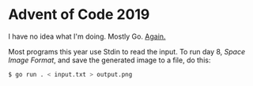 # Advent of Code 2019

I have no idea what I'm doing. Mostly Go.
[Again.](https://github.com/bake/adventofcode-2018)

Most programs this year use Stdin to read the input. To run day 8, _Space Image
Format_, and save the generated image to a file, do this:

```bash
$ go run . < input.txt > output.png
```
